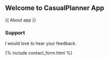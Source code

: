 ## Welcome to CasualPlanner App

{{ About app }}

### Support

I would love to hear your feedback.

{% include contact_form.html %}

